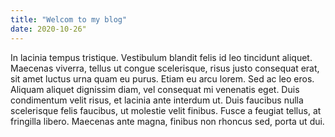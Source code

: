 ```yaml
---
title: "Welcom to my blog"
date: 2020-10-26"
---
```

In lacinia tempus tristique. Vestibulum blandit felis id leo tincidunt aliquet. Maecenas viverra, tellus ut congue scelerisque, risus justo consequat erat, sit amet luctus urna quam eu purus. Etiam eu arcu lorem. Sed ac leo eros. Aliquam aliquet dignissim diam, vel consequat mi venenatis eget. Duis condimentum velit risus, et lacinia ante interdum ut. Duis faucibus nulla scelerisque felis faucibus, ut molestie velit finibus. Fusce a feugiat tellus, at fringilla libero. Maecenas ante magna, finibus non rhoncus sed, porta ut dui.
